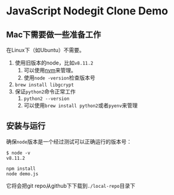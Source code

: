 JavaScript Nodegit Clone Demo
=============================

Mac下需要做一些准备工作
-------------

在Linux下（如Ubuntu）不需要。

1. 使用旧版本的node，比如`v8.11.2`
    1. 可以使用[nvm](https://github.com/creationix/nvm)来管理。
    2. 使用`node -version`检查版本号
1. `brew install libgcrypt`
2. 保证`python2`命令正常工作
    1. `python2 --version`
    2. 可以使用`brew install python2`或者`pyenv`来管理

安装与运行
-----

确保`node`版本是一个经过测试可以正确运行的版本号：

```
$ node -v
v8.11.2
```

```
npm install
node demo.js
```

它将会把git repo从github下下载到`./local-repo`目录下